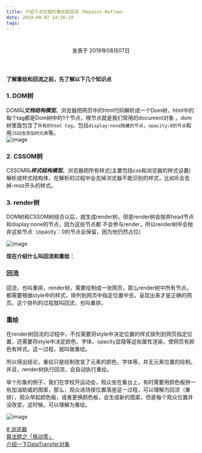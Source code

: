 ```yaml
---
title: 介绍下浏览器的重绘和回流（Repaint-Reflow）
date: 2019-08-07 14:56:19
tags:
---
```


<div class="post-block"><link itemprop="mainEntityOfPage" href="http://cmszlx.win/2019/08/07/介绍下浏览器的重绘和回流（Repaint-Reflow）/"><span hidden="" itemprop="author" itemscope="" itemtype="http://schema.org/Person"><meta itemprop="name" content="linXiao"><meta itemprop="description" content=""><meta itemprop="image" content="/images/avatar.gif"></span><span hidden="" itemprop="publisher" itemscope="" itemtype="http://schema.org/Organization"><meta itemprop="name" content="Hurry"></span><header class="post-header"><h1 class="post-title" itemprop="name headline"></h1><div class="post-meta"><span class="post-time"><span class="post-meta-item-icon"><i class="fa fa-calendar-o"></i></span><span class="post-meta-item-text">发表于</span><time title="创建于" itemprop="dateCreated datePublished" datetime="2019-08-07T14:54:41+08:00"> 2019年08月07日 </time></span></div></header><div class="post-body" itemprop="articleBody"><p><strong>了解重绘和回流之前，先了解以下几个知识点</strong></p><h3 id="1-DOM树"><a href="#1-DOM树" class="headerlink" title="1. DOM树"></a>1. DOM树</h3><p>DOM叫<strong><em>文档结构模型</em></strong>。浏览器把网页中的html代码解析成一个Dom树，html中的每个tag都是Dom树中的1个节点，根节点就是我们常用的document对象 。dom树里面包含了<code>所有的html tag</code>，包括<code>display:none隐藏的节点</code>，<code>opacity:0的节点</code>和用<code>JS动态添加的元素</code>等。<br><img src="https://user-images.githubusercontent.com/22437181/62598653-ad589f80-b91c-11e9-8218-ac9d95e4269e.png" alt="image"></p><h3 id="2-CSSOM树"><a href="#2-CSSOM树" class="headerlink" title="2. CSSOM树"></a>2. CSSOM树</h3><p>CSSOM叫<strong><em>样式结构模型</em></strong>。浏览器把所有样式(主要包括css和浏览器的样式设置)解析成样式结构体，在解析的过程中会去掉浏览器不能识别的样式，比如IE会去掉-moz开头的样式。</p><h3 id="3-render树"><a href="#3-render树" class="headerlink" title="3. render树"></a>3. render树</h3><p>DOM树和CSSOM树结合以后，就生成render树，但是render树会抛弃head节点和display:none的节点，因为这些节点都 不会参与render，所以render树中会抛弃这些节点（opacity：0的节点会保留，因为他仍然占位）</p><p><img src="https://user-images.githubusercontent.com/22437181/62600014-55239c80-b920-11e9-927d-ae181b9afae4.png" alt="image"></p><p><strong>现在介绍什么叫回流和重绘：</strong></p><h3 id="回流"><a href="#回流" class="headerlink" title="回流"></a>回流</h3><p>回流，也叫重排，render树，需要绘制成一张网页，那么render树中所有节点，都需要根据style中的样式，排列到网页中指定位置中去，呈现出来才是正确的网页。这个排列的过程就叫回流，也叫重排。</p><h3 id="重绘"><a href="#重绘" class="headerlink" title="重绘"></a>重绘</h3><p>在render树回流的过程中，不仅需要将style中决定位置的样式排列到网页指定位置，还需要将style中决定颜色，字体，opacity显隐等这些属性渲染，使网页有颜色有样式。这一过程，就叫做重绘。</p><p>所以得出结论，重绘只是绘制改变了元素的颜色，字体等，并无元素位置的绘制。并且，render树执行回流，会自动执行重绘。</p><p>举个形象的例子，我们在学校开运动会，观众坐在看台上，有时需要用颜色板拼一些加油助威的图案，那么，观众进场按位置落座这一过程，可以理解为回流（重排），观众举起颜色板，或者更换颜色板，会生成新的图案，但是每个观众位置并没改变。这时候，可以理解为重绘。</p><p><img src="https://user-images.githubusercontent.com/22437181/62601058-14795280-b923-11e9-9d31-c923e558f62a.png" alt="image"></p></div><footer class="post-footer"><div class="post-tags"><a href="/tags/浏览器/" rel="tag"># 浏览器</a></div><div class="post-nav"><div class="post-nav-next post-nav-item"><a href="/2019/08/06/算法题之「移动零」/" rel="next" title="算法题之「移动零」"><i class="fa fa-chevron-left"></i> 算法题之「移动零」 </a></div><span class="post-nav-divider"></span><div class="post-nav-prev post-nav-item"><a href="/2019/08/08/介绍一下DataTransfer对象/" rel="prev" title="介绍一下DataTransfer对象"> 介绍一下DataTransfer对象 <i class="fa fa-chevron-right"></i></a></div></div></footer></div>

